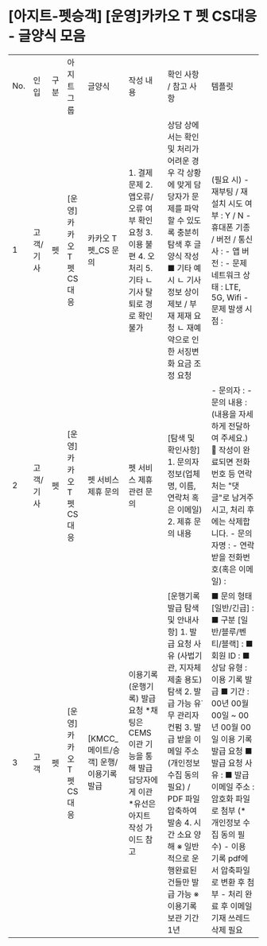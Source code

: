 # [아지트-펫승객] [운영]카카오 T 펫 CS대응 - 글양식 모음

|  |  |  |  |  |  |  |  |
| --- | --- | --- | --- | --- | --- | --- | --- |
| No. | 인입 | 구분 | 아지트 그룹 | 글양식 | 작성 내용 | 확인 사항 / 참고 사항 | 템플릿 |
| 1 | 고객/기사 | 펫 | [운영]카카오 T 펫 CS대응 | 카카오 T 펫\_CS 문의 | 1. 결제 문제 2. 앱오류/오류 여부 확인 요청 3. 이용 불편 4. 오처리 5. 기타 ㄴ 기사 탈퇴로 경로 확인 불가 | 상담 상에서는 확인 및 처리가 어려운 경우  각 상황에 맞게 담당자가 문제를 파악할 수 있도록 충분히 탐색 후 글양식 작성  ■ 기타 예시 ㄴ 기사 정보 상이 제보 / 부재 제재 요청 ㄴ 재예약으로 인한 서징변화 요금 조정 요청 | (필요 시) - 재부팅 / 재설치 시도 여부 : Y / N - 휴대폰 기종 / 버전 / 통신사 : - 앱 버전 : - 문제 네트워크 상태 : LTE, 5G, Wifi - 문제 발생 시점 : |
| 2 | 고객/기사 | 펫 | [운영]카카오 T 펫 CS대응 | 펫 서비스 제휴 문의 | 펫 서비스 제휴관련 문의 | [탐색 및 확인사항] 1. 문의자 정보(업체명, 이름, 연락처 혹은 이메일) 2. 제휴 문의 내용 | - 문의자 : - 문의 내용 : (내용을 자세하게 전달하여 주세요.)   🚨 작성이 완료되면 전화 번호 등 연락처는 "댓글"로 남겨주시고, 처리 후에는 삭제합니다. - 문의자명 : - 연락받을 전화번호(혹은 이메일) : |
| 3 | 고객 | 펫 | [운영]카카오 T 펫 CS대응 | [KMCC\_메이트/승객] 운행/이용기록 발급 | 이용기록(운행기록) 발급 요청    \*채팅은 CEMS 이관 기능을 통해 발급 담당자에게 이관  \*유선은 아지트 작성 가이드 참고 | [운행기록 발급 탐색 및 안내사항] 1. 발급 요청 사유 (사법기관, 지자체 제출 용도) 탐색 2. 발급 가능 유˙무 관리자 컨펌 3. 발급 받을 이메일 주소 (개인정보 수집 동의 필요) / PDF 파일 압축하여 발송 4. 시간 소요 양해  ※ 일반적으로 운행완료된 건들만 발급 가능 ※ 이용기록 보관 기간 1년 | ■ 문의 형태 [일반/긴급] : ■ 구분 [일반/블루/벤티/블랙] : ■ 회원 ID : ■ 상담 유형 : 이용 기록 발급  ■ 기간 : 00년 00월 00일 ~ 00년 00월 00일 이용 기록 발급 요청 ■ 발급 요청 사유 : ■ 발급 이메일 주소 : 암호화 파일로 첨부 (\* 개인정보 수집 동의 필수)  - 이용 기록 pdf에서 압축파일로 변환 후 첨부 - 처리 완료 후 이메일 기재 쓰레드 삭제 필요 |